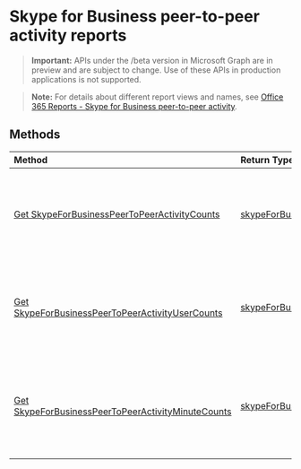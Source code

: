 # Skype for Business peer-to-peer activity reports

> **Important:** APIs under the /beta version in Microsoft Graph are in preview and are subject to change. Use of these APIs in production applications is not supported.

> **Note:** For details about different report views and names, see [Office 365 Reports - Skype for Business peer-to-peer activity](https://support.office.com/client/Skype-for-Business-Online-peertopeer-activity-d3b2d569-4ee9-44b8-92bf-d518142f0713).

## Methods

| Method                                   | Return Type                              | Description                              |
| :--------------------------------------- | :--------------------------------------- | :--------------------------------------- |
| [Get SkypeForBusinessPeerToPeerActivityCounts](../api/reportroot_skypeforbusinesspeertopeeractivitycounts.md) | [skypeForBusinessPeerToPeerActivityCounts](../api/reportroot_skypeforbusinesspeertopeeractivitycounts.md#response) | Get a Skype for Business peer-to-peer activity counts report. |
| [Get SkypeForBusinessPeerToPeerActivityUserCounts](../api/reportroot_skypeforbusinesspeertopeeractivityusercounts.md) | [skypeForBusinessPeerToPeerActivityUserCounts](../api/reportroot_skypeforbusinesspeertopeeractivityusercounts.md#response) | Get a Skype for Business peer-to-peer activity user counts report. |
| [Get SkypeForBusinessPeerToPeerActivityMinuteCounts](../api/reportroot_skypeforbusinesspeertopeeractivityminutecounts.md) | [skypeForBusinessPeerToPeerActivityMinuteCounts](../api/reportroot_skypeforbusinesspeertopeeractivityminutecounts.md#response) | Get a Skype for Business peer-to-peer activity minute counts report. |
